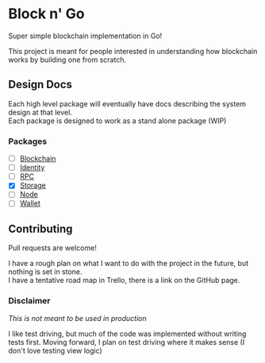 # Block n' Go

Super simple blockchain implementation in Go!

This project is meant for people interested in understanding how blockchain works by building one from scratch.

## Design Docs

Each high level package will eventually have docs describing the system design at that level.  
Each package is designed to work as a stand alone package (WIP)

### Packages

- [ ] [Blockchain](https://github.com/tclchiam/block_n_go/tree/master/blockchain)
- [ ] [Identity](https://github.com/tclchiam/block_n_go/tree/master/identity)
- [ ] [RPC](https://github.com/tclchiam/block_n_go/tree/master/rpc)
- [x] [Storage](https://github.com/tclchiam/block_n_go/tree/master/storage)
- [ ] [Node](https://github.com/tclchiam/block_n_go/tree/master/node)
- [ ] [Wallet](https://github.com/tclchiam/block_n_go/tree/master/wallet)

## Contributing

Pull requests are welcome!

I have a rough plan on what I want to do with the project in the future, but nothing is set in stone.  
I have a tentative road map in Trello, there is a link on the GitHub page.

### Disclaimer 

*This is not meant to be used in production*

I like test driving, but much of the code was implemented without writing tests first. 
Moving forward, I plan on test driving where it makes sense (I don't love testing view logic)
